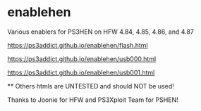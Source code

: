 # enablehen
Various enablers for PS3HEN on HFW 4.84, 4.85, 4.86, and 4.87

https://ps3addict.github.io/enablehen/flash.html

https://ps3addict.github.io/enablehen/usb000.html

https://ps3addict.github.io/enablehen/usb001.html

** Others htmls are UNTESTED and should NOT be used!

Thanks to Joonie for HFW and PS3Xploit Team for PSHEN!
